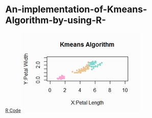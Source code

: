 # An-implementation-of-Kmeans-Algorithm-by-using-R-
[R Code](https://github.com/CubatLin/An-implementation-of-Kmeans-Algorithm-by-R-/blob/master/kmeans_MIACadm.R)
![image](https://github.com/CubatLin/An-implementation-of-Kmeans-Algorithm-by-R-/blob/master/KmeansVisulization.jpeg)
